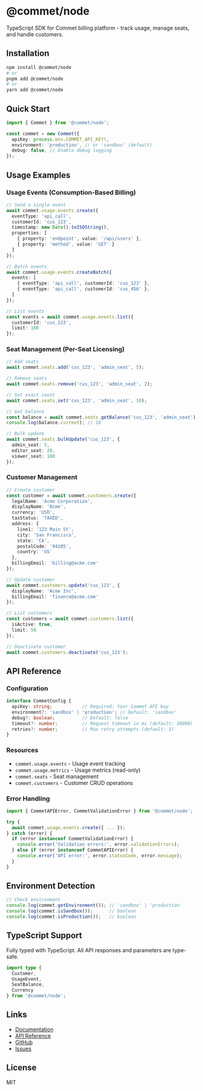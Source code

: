 # @commet/node

TypeScript SDK for Commet billing platform - track usage, manage seats, and handle customers.

## Installation

```bash
npm install @commet/node
# or
pnpm add @commet/node
# or
yarn add @commet/node
```

## Quick Start

```typescript
import { Commet } from '@commet/node';

const commet = new Commet({
  apiKey: process.env.COMMET_API_KEY!,
  environment: 'production', // or 'sandbox' (default)
  debug: false, // Enable debug logging
});
```

## Usage Examples

### Usage Events (Consumption-Based Billing)

```typescript
// Send a single event
await commet.usage.events.create({
  eventType: 'api_call',
  customerId: 'cus_123',
  timestamp: new Date().toISOString(),
  properties: [
    { property: 'endpoint', value: '/api/users' },
    { property: 'method', value: 'GET' }
  ]
});

// Batch events
await commet.usage.events.createBatch({
  events: [
    { eventType: 'api_call', customerId: 'cus_123' },
    { eventType: 'api_call', customerId: 'cus_456' },
  ]
});

// List events
const events = await commet.usage.events.list({
  customerId: 'cus_123',
  limit: 100
});
```

### Seat Management (Per-Seat Licensing)

```typescript
// Add seats
await commet.seats.add('cus_123', 'admin_seat', 5);

// Remove seats
await commet.seats.remove('cus_123', 'admin_seat', 2);

// Set exact count
await commet.seats.set('cus_123', 'admin_seat', 10);

// Get balance
const balance = await commet.seats.getBalance('cus_123', 'admin_seat');
console.log(balance.current); // 10

// Bulk update
await commet.seats.bulkUpdate('cus_123', {
  admin_seat: 5,
  editor_seat: 20,
  viewer_seat: 100
});
```

### Customer Management

```typescript
// Create customer
const customer = await commet.customers.create({
  legalName: 'Acme Corporation',
  displayName: 'Acme',
  currency: 'USD',
  taxStatus: 'TAXED',
  address: {
    line1: '123 Main St',
    city: 'San Francisco',
    state: 'CA',
    postalCode: '94105',
    country: 'US'
  },
  billingEmail: 'billing@acme.com'
});

// Update customer
await commet.customers.update('cus_123', {
  displayName: 'Acme Inc',
  billingEmail: 'finance@acme.com'
});

// List customers
const customers = await commet.customers.list({
  isActive: true,
  limit: 50
});

// Deactivate customer
await commet.customers.deactivate('cus_123');
```

## API Reference

### Configuration

```typescript
interface CommetConfig {
  apiKey: string;           // Required: Your Commet API key
  environment?: 'sandbox' | 'production'; // Default: 'sandbox'
  debug?: boolean;          // Default: false
  timeout?: number;         // Request timeout in ms (default: 30000)
  retries?: number;         // Max retry attempts (default: 3)
}
```

### Resources

- `commet.usage.events` - Usage event tracking
- `commet.usage.metrics` - Usage metrics (read-only)
- `commet.seats` - Seat management
- `commet.customers` - Customer CRUD operations

### Error Handling

```typescript
import { CommetAPIError, CommetValidationError } from '@commet/node';

try {
  await commet.usage.events.create({ ... });
} catch (error) {
  if (error instanceof CommetValidationError) {
    console.error('Validation errors:', error.validationErrors);
  } else if (error instanceof CommetAPIError) {
    console.error('API error:', error.statusCode, error.message);
  }
}
```

## Environment Detection

```typescript
// Check environment
console.log(commet.getEnvironment()); // 'sandbox' | 'production'
console.log(commet.isSandbox());      // boolean
console.log(commet.isProduction());   // boolean
```

## TypeScript Support

Fully typed with TypeScript. All API responses and parameters are type-safe.

```typescript
import type {
  Customer,
  UsageEvent,
  SeatBalance,
  Currency
} from '@commet/node';
```

## Links

- [Documentation](https://docs.commet.co)
- [API Reference](https://docs.commet.co/api)
- [GitHub](https://github.com/commet-labs/commet-node)
- [Issues](https://github.com/commet-labs/commet-node/issues)

## License

MIT

